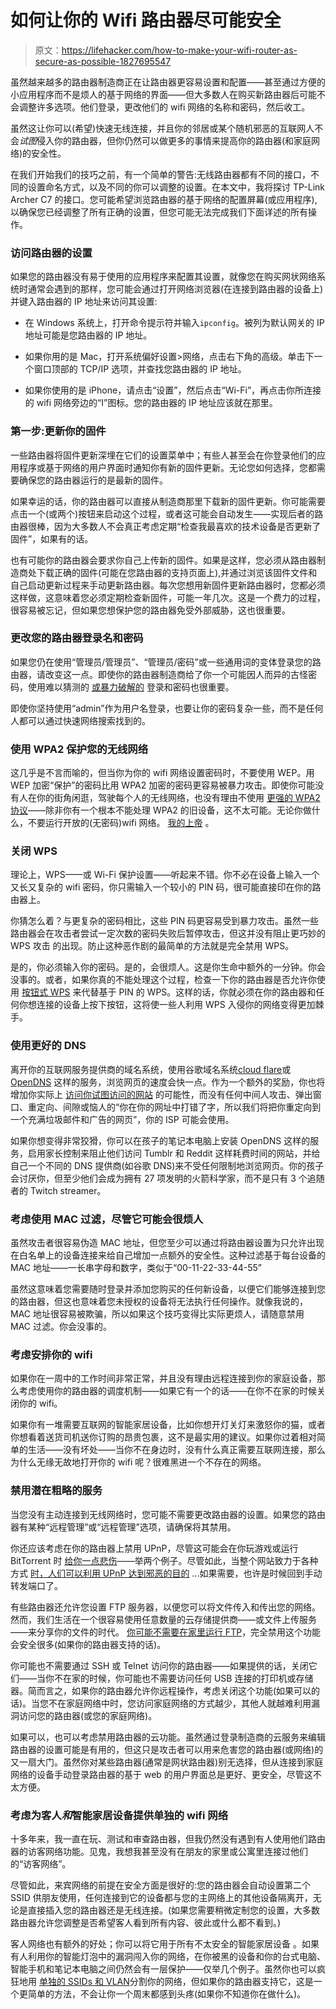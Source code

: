 # 如何让你的 Wifi 路由器尽可能安全

> 原文：<https://lifehacker.com/how-to-make-your-wifi-router-as-secure-as-possible-1827695547>



虽然越来越多的路由器制造商正在让路由器更容易设置和配置——甚至通过方便的小应用程序而不是烦人的基于网络的界面——但大多数人在购买新路由器后可能不会调整许多选项。他们登录，更改他们的 wifi 网络的名称和密码，然后收工。



虽然这让你可以(希望)快速无线连接，并且你的邻居或某个随机邪恶的互联网人不会*试图*侵入你的路由器，但你仍然可以做更多的事情来提高你的路由器(和家庭网络)的安全性。

在我们开始我们的技巧之前，有一个简单的警告:无线路由器都有不同的接口，不同的设置命名方式，以及不同的你可以调整的设置。在本文中，我将探讨 TP-Link Archer C7 的接口。您可能希望浏览路由器的基于网络的配置屏幕(或应用程序),以确保您已经调整了所有正确的设置，但您可能无法完成我们下面详述的所有操作。

### 访问路由器的设置

如果您的路由器没有易于使用的应用程序来配置其设置，就像您在购买网状网络系统时通常会遇到的那样，您可能会通过打开网络浏览器(在连接到路由器的设备上)并键入路由器的 IP 地址来访问其设置:

*   在 Windows 系统上，打开命令提示符并输入`ipconfig`。被列为默认网关的 IP 地址可能是您路由器的 IP 地址。
*   如果你用的是 Mac，打开系统偏好设置>网络，点击右下角的高级。单击下一个窗口顶部的 TCP/IP 选项，并查找您路由器的 IP 地址。

*   如果你使用的是 iPhone，请点击“设置”，然后点击“Wi-Fi”，再点击你所连接的 wifi 网络旁边的“I”图标。您的路由器的 IP 地址应该就在那里。

### 第一步:更新你的固件

一些路由器将固件更新深埋在它们的设置菜单中；有些人甚至会在你登录他们的应用程序或基于网络的用户界面时通知你有新的固件更新。无论您如何选择，您都需要确保您的路由器运行的是最新的固件。

如果幸运的话，你的路由器可以直接从制造商那里下载新的固件更新。你可能需要点击一个(或两个)按钮来启动这个过程，或者这可能会自动发生——实现后者的路由器很棒，因为大多数人不会真正考虑定期“检查我最喜欢的技术设备是否更新了固件”，如果有的话。

也有可能你的路由器会要求你自己上传新的固件。如果是这样，您必须从路由器制造商处下载正确的固件(可能在您路由器的支持页面上),并通过浏览该固件文件和自己启动更新过程来手动更新路由器。每次您想用新固件更新路由器时，您都必须这样做，这意味着您必须定期检查新固件，可能一年几次。这是一个费力的过程，很容易被忘记，但如果您想保护您的路由器免受外部威胁，这也很重要。

### 更改您的路由器登录名和密码

如果您仍在使用“管理员/管理员”、“管理员/密码”或一些通用词的变体登录您的路由器，请改变这一点。即使你的路由器制造商给了你一个可能因人而异的古怪密码，使用难以猜测的 [或暴力破解的](https://lifehacker.com/how-to-create-secure-passwords-that-arent-impossible-to-1825048324) 登录和密码也很重要。

即使你坚持使用“admin”作为用户名登录，也要让你的密码复杂一些，而不是任何人都可以通过快速网络搜索找到的。

### 使用 WPA2 保护您的无线网络

这几乎是不言而喻的，但当你为你的 wifi 网络设置密码时，不要使用 WEP。用 WEP 加密“保护”的密码比用 WPA2 加密的密码更容易被暴力攻击。即使你可能没有人在你的街角闲逛，驾驶每个人的无线网络，也没有理由不使用 [更强的 WPA2 协议](https://www.linksys.com/ca/support-article?articleNum=139152)——除非你有一个根本不能处理 WPA2 的旧设备，这不太可能。无论你做什么，不要运行开放的(无密码)wifi 网络。 [我的上帝](https://www.youtube.com/watch?v=31g0YE61PLQ) 。

### 关闭 WPS

理论上，WPS——或 Wi-Fi 保护设置——听起来不错。你不必在设备上输入一个又长又复杂的 wifi 密码，你只需输入一个较小的 PIN 码，很可能直接印在你的路由器上。

你猜怎么着？与更复杂的密码相比，这些 PIN 码更容易受到暴力攻击。虽然一些路由器会在攻击者尝试一定次数的密码失败后暂停攻击，但这并没有阻止更巧妙的 WPS 攻击 的出现。防止这种恶作剧的最简单的方法就是完全禁用 WPS。

是的，你必须输入你的密码。是的，会很烦人。这是你生命中额外的一分钟。你会没事的。或者，如果你真的不能处理这个过程，检查一下你的路由器是否允许你使用 [按钮式 WPS](https://kb.netgear.com/19824/How-do-NETGEAR-Home-routers-defend-WiFi-Protected-Setup-PIN-against-brute-force-vulnerability) 来代替基于 PIN 的 WPS。这样的话，你就必须在你的路由器和任何你想连接的设备上按下按钮，这将使一些人利用 WPS 入侵你的网络变得更加棘手。

### 使用更好的 DNS

离开你的互联网服务提供商的域名系统，使用谷歌域名系统[cloud flare](https://1.1.1.1/)或 [OpenDNS](https://www.opendns.com/setupguide/#familyshield) 这样的服务，浏览网页的速度会快一点。作为一个额外的奖励，你也将增加你实际上 [访问你试图访问的网站](https://www.brontobytes.com/blog/advantages-google-public-dns/) 的可能性，而没有任何中间人攻击、弹出窗口、重定向、间隙或恼人的“你在你的网址中打错了字，所以我们将把你重定向到一个充满垃圾邮件和广告的网页”，你的 ISP 可能会使用。

如果你想变得非常狡猾，你可以在孩子的笔记本电脑上安装 OpenDNS 这样的服务，启用家长控制来阻止他们访问 Tumblr 和 Reddit 这样耗费时间的网站，并给自己一个不同的 DNS 提供商(如谷歌 DNS)来不受任何限制地浏览网页。你的孩子会讨厌你，但至少他们会成为拥有 27 项发明的火箭科学家，而不是只有 3 个追随者的 Twitch streamer。

### 考虑使用 MAC 过滤，尽管它可能会很烦人

虽然攻击者很容易伪造 MAC 地址，但您至少可以通过将路由器设置为只允许出现在白名单上的设备连接来给自己增加一点额外的安全性。这种过滤基于每台设备的 MAC 地址——一长串字母和数字，类似于“00-11-22-33-44-55”

虽然这意味着您需要随时登录并添加您购买的任何新设备，以便它们能够连接到您的路由器，但这也意味着您未授权的设备将无法执行任何操作。就像我说的，MAC 地址很容易被欺骗，所以如果这个技巧变得比实际更烦人，请随意禁用 MAC 过滤。你会没事的。

### 考虑安排你的 wifi

如果你在一周中的工作时间非常正常，并且没有理由远程连接到你的家庭设备，那么考虑使用你的路由器的调度机制——如果它有一个的话——在你不在家的时候关闭你的 wifi。

如果你有一堆需要互联网的智能家居设备，比如你想开灯关灯来激怒你的猫，或者你想看着送货司机送你订购的昂贵包裹，这不是最实用的建议。如果你过着相对简单的生活——没有坏处——当你不在身边时，没有什么真正需要互联网连接，那么为什么无缘无故地打开你的 wifi 呢？很难黑进一个不存在的网络。

### 禁用潜在粗略的服务

当您没有主动连接到无线网络时，您可能不需要更改路由器的设置。如果您的路由器有某种“远程管理”或“远程管理”选项，请确保将其禁用。

你还应该考虑在你的路由器上禁用 UPnP，尽管这可能会在你玩游戏或运行 BitTorrent 时 [给你一点悲伤](https://lifehacker.com/prevent-dns-rebinding-attacks-by-adjusting-your-router-1827022291)——举两个例子。尽管如此，当整个网站致力于各种方式 [时，人们可以利用 UPnP 达到邪恶的目的](http://www.upnp-hacks.org/upnp.html) ...如果需要，也许是时候回到手动转发端口了。

有些路由器还允许您设置 FTP 服务器，以便您可以将文件传入和传出您的网络。然而，我们生活在一个很容易使用任意数量的云存储提供商——或文件上传服务——来分享你的文件的时代。 [你可能不需要在家里运行 FTP](https://routersecurity.org/turnoff.php)，完全禁用这个功能会安全很多(如果你的路由器支持的话)。

你可能也不需要通过 SSH 或 Telnet 访问你的路由器——如果提供的话，关闭它们——当你不在家的时候，你可能也不需要访问任何 USB 连接的打印机或存储器。简而言之，如果你的路由器允许你远程操作，考虑关闭这个功能(如果可以的话)。当您不在家庭网络中时，您访问家庭网络的方式越少，其他人就越难利用漏洞访问您的路由器(或您的家庭网络)。

如果可以，也可以考虑禁用路由器的云功能。虽然通过登录制造商的云服务来编辑路由器的设置可能是有用的，但这只是攻击者可以用来危害您的路由器(或网络)的又一扇大门。虽然你对某些路由器(通常是网状路由器)别无选择，但从连接到家庭网络的设备手动登录路由器的基于 web 的用户界面总是更好、更安全，尽管这不太方便。

### 考虑为客人*和*智能家居设备提供单独的 wifi 网络

十多年来，我一直在玩、测试和审查路由器，但我仍然没有遇到有人使用他们路由器的访客网络功能。见鬼，我想我甚至没有在朋友的家里或公寓里连接过他们的“访客网络”。

尽管如此，来宾网络的前提在安全方面是很好的:您的路由器会自动设置第二个 SSID 供朋友使用，任何连接到它的设备都与您的主网络上的其他设备隔离开，无论是直接插入您的路由器还是无线连接。(如果您需要稍微定制您的设置，大多数路由器允许您调整是否希望客人看到所有内容、彼此或什么都不看到。)

客人网络也有额外的好处；你可以将它用于所有不太安全的智能家居设备 。如果有人利用你的智能灯泡中的漏洞闯入你的网络，在你被黑的设备和你的台式电脑、智能手机和笔记本电脑之间仍然会有一层保护——仅举几个例子。虽然你也可以疯狂地用 [单独的 SSIDs 和 VLAN](https://www.lullabot.com/articles/invaders-securing-a-wifi-camera-at-home)分割你的网络，但如果你的路由器支持它，这是一个更简单的方法，不会让你一个周末都感到头疼(如果你不知道你在做什么)。
